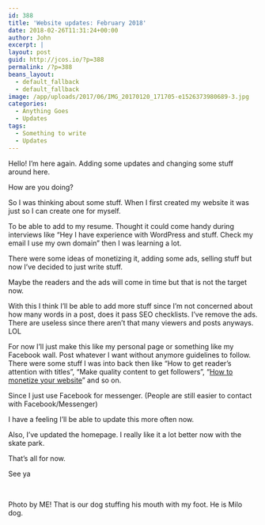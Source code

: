```yaml
---
id: 388
title: 'Website updates: February 2018'
date: 2018-02-26T11:31:24+00:00
author: John
excerpt: |
layout: post
guid: http://jcos.io/?p=388
permalink: /?p=388
beans_layout:
  - default_fallback
  - default_fallback
image: /app/uploads/2017/06/IMG_20170120_171705-e1526373980689-3.jpg
categories:
  - Anything Goes
  - Updates
tags:
  - Something to write
  - Updates
---
```

Hello! I&#8217;m here again. Adding some updates and changing some stuff around here.

How are you doing?

So I was thinking about some stuff. When I first created my website it was just so I can create one for myself.

To be able to add to my resume. Thought it could come handy during interviews like &#8220;Hey I have experience with WordPress and stuff. Check my email I use my own domain&#8221; then I was learning a lot.

There were some ideas of monetizing it, adding some ads, selling stuff but now I&#8217;ve decided to just write stuff.

Maybe the readers and the ads will come in time but that is not the target now.

With this I think I&#8217;ll be able to add more stuff since I&#8217;m not concerned about how many words in a post, does it pass SEO checklists. I&#8217;ve remove the ads. There are useless since there aren&#8217;t that many viewers and posts anyways. LOL

For now I&#8217;ll just make this like my personal page or something like my Facebook wall. Post whatever I want without anymore guidelines to follow. There were some stuff I was into back then like &#8220;How to get reader&#8217;s attention with titles&#8221;, &#8220;Make quality content to get followers&#8221;, &#8220;[How to monetize your website](http://jcos.io/ways-make-money-website/)&#8221; and so on.

Since I just use Facebook for messenger. (People are still easier to contact with Facebook/Messenger)

I have a feeling I&#8217;ll be able to update this more often now.

Also, I&#8217;ve updated the homepage. I really like it a lot better now with the skate park.

That&#8217;s all for now.

See ya

&nbsp;

Photo by ME! That is our dog stuffing his mouth with my foot. He is Milo dog.